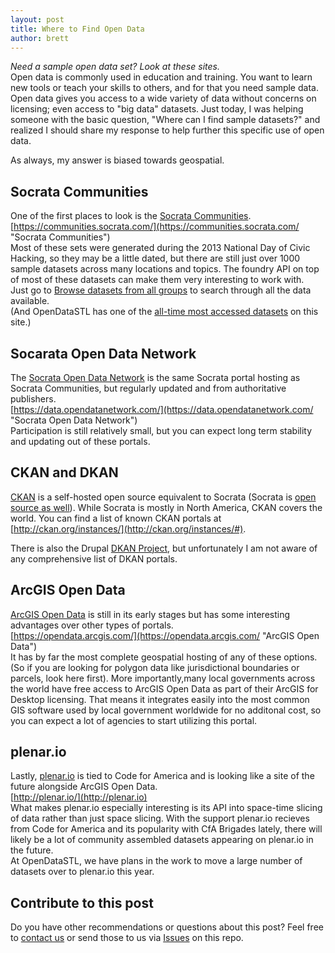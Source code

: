 ```yaml
---
layout: post
title: Where to Find Open Data
author: brett
---
```

*Need a sample open data set? Look at these sites.*    
Open data is commonly used in education and training. You want to learn new tools or teach your skills to others, and for that you need sample data. Open data gives you access to a wide variety of data without concerns on licensing; even access to "big data" datasets. Just today, I was helping someone with the basic question, "Where can I find sample datasets?" and realized I should share my response to help further this specific use of open data.  
  
As always, my answer is biased towards geospatial.  
  
Socrata Communities
----------
One of the first places to look is the [Socrata Communities](https://communities.socrata.com/ "Socrata Communities").  
[https://communities.socrata.com/](https://communities.socrata.com/ "Socrata Communities")  
Most of these sets were generated during the 2013 National Day of Civic Hacking, so they may be a little dated, but there are still just over 1000 sample datasets across many locations and topics. The foundry API on top of most of these datasets can make them very interesting to work with.  
Just go to [Browse datasets from all groups](https://communities.socrata.com/browse) to search through all the data available.  
(And OpenDataSTL has one of the [all-time most accessed datasets](https://communities.socrata.com/Finance/Home-Sales-2007-To-2013/cqqy-hae6) on this site.)  
  
Socarata Open Data Network  
----------
The [Socrata Open Data Network](https://data.opendatanetwork.com/ "Socrata Open Data Network") is the same Socrata portal hosting as Socrata Communities, but regularly updated and from authoritative publishers.  
[https://data.opendatanetwork.com/](https://data.opendatanetwork.com/ "Socrata Open Data Network")  
Participation is still relatively small, but you can expect long term stability and updating out of these portals.  
  
CKAN and DKAN  
----------
[CKAN](http://ckan.org) is a self-hosted open source equivalent to Socrata (Socrata is [open source as well](http://open-source.socrata.com/)). While Socrata is mostly in North America, CKAN covers the world. You can find a list of known CKAN portals at [http://ckan.org/instances/](http://ckan.org/instances/#).  
  
There is also the Drupal [DKAN Project](https://www.drupal.org/project/dkan), but unfortunately I am not aware of any comprehensive list of DKAN portals.  
  

ArcGIS Open Data  
----------
[ArcGIS Open Data](https://opendata.arcgis.com/ "ArcGIS Open Data") is still in its early stages but has some interesting advantages over other types of portals.  
[https://opendata.arcgis.com/](https://opendata.arcgis.com/ "ArcGIS Open Data")  
It has by far the most complete geospatial hosting of any of these options. (So if you are looking for polygon data like jurisdictional boundaries or parcels, look here first). More importantly,many local governments across the world have free access to ArcGIS Open Data as part of their ArcGIS for Desktop licensing. That means it integrates easily into the most common GIS software used by local government worldwide for no additonal cost, so you can expect a lot of agencies to start utilizing this portal.  
  
plenar.io  
----------
Lastly, [plenar.io](http://plenar.io) is tied to Code for America and is looking like a site of the future alongside ArcGIS Open Data.  
[http://plenar.io/](http://plenar.io)  
What makes plenar.io especially interesting is its API into space-time slicing of data rather than just space slicing. With the support plenar.io recieves from Code for America and its popularity with CfA Brigades lately, there will likely be a lot of community assembled datasets appearing on plenar.io in the future.  
At OpenDataSTL, we have plans in the work to move a large number of datasets over to plenar.io this year.  
  
Contribute to this post  
----------
Do you have other recommendations or questions about this post? Feel free to [contact us](http://opendatastl.github.io/about/ "About OpenDataSTL") or send those to us via [Issues](https://github.com/OpenDataSTL/opendatastl.github.io/issues "http://opendatastl.github.io Issues on GitHub") on this repo.

